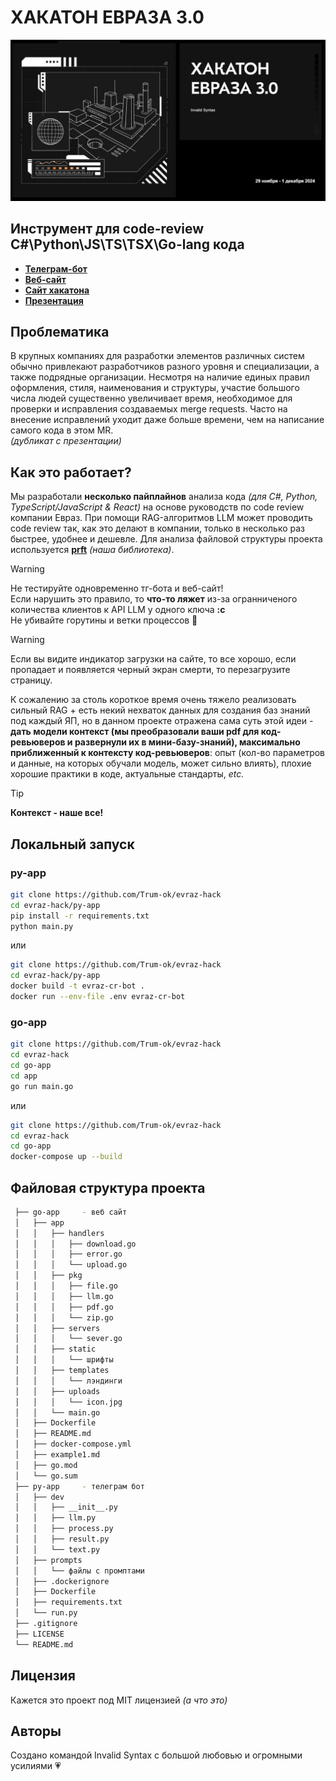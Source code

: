 # ХАКАТОН ЕВРАЗА 3.0
![евраз](/_assets/evraz.jpg)

## Инструмент для code-review C#\Python\JS\TS\TSX\Go-lang кода

- **[Телеграм-бот](https://t.me/EVRAZ_CR_bot)**
- **[Веб-сайт](https://evrasa-dq2203.amvera.io/)**
- **[Сайт хакатона](https://xn--80aaaairqt2ajzt9a.xn--p1ai/)**
- **[Презентация](https://www.figma.com/slides/GzNeGO8u0tvLKLr9V58SVf/%D0%95%D0%B2%D1%80%D0%B0%D0%B7?node-id=1-66&t=eREjkzmXZVj3xbhI-1)**

## Проблематика
В крупных компаниях для разработки элементов различных систем обычно привлекают разработчиков разного уровня и специализации, а также подрядные организации. Несмотря на наличие единых правил оформления, стиля, наименования и структуры, участие большого числа людей существенно увеличивает время, необходимое для проверки и исправления создаваемых merge requests. Часто на внесение исправлений уходит даже больше времени, чем на написание самого кода в этом MR. \
*(дубликат с презентации)*

## Как это работает?
Мы разработали **несколько пайплайнов** анализа кода *(для C#, Python, TypeScript/JavaScript & React)* на основе руководств по code review компании Eвраз. При помощи RAG-алгоритмов LLM может проводить code review так, как это делают в компании, только в несколько раз быстрее, удобнее и дешевле. Для анализа файловой структуры проекта используется **[prft](https://github.com/Trum-ok/project-file-tree)** *(наша библиотека)*.

> [!WARNING]  
> Не тестируйте одновременно тг-бота и веб-сайт! \
> Если нарушить это правило, то **что-то ляжет** из-за огранниченого количества клиентов к API LLM у одного ключа **:c**    
> Не убивайте горутины и ветки процессов 🥺 

> [!WARNING]  
> Если вы видите индикатор загрузки на сайте, то все хорошо, если пропадает и появляется черный экран смерти, то перезагрузите страницу.

К сожалению за столь короткое время очень тяжело реализовать сильный RAG + есть некий нехваток данных для создания баз знаний под каждый ЯП, но в данном проекте отражена сама суть этой идеи - 
**дать модели контекст (мы преобразовали ваши pdf для код-ревьюверов и развернули их в мини-базу-знаний), максимально приближенный к контексту код-ревьюверов**: опыт (кол-во параметров и данные, на которых обучали модель, может сильно влиять), плохие хорошие практики в коде, актуальные стандарты, *etc.*

> [!TIP]
> **Контекст - наше все!**


## Локальный запуск
### py-app
```bash
git clone https://github.com/Trum-ok/evraz-hack
cd evraz-hack/py-app
pip install -r requirements.txt
python main.py 
```
или

```bash
git clone https://github.com/Trum-ok/evraz-hack
cd evraz-hack/py-app
docker build -t evraz-cr-bot .
docker run --env-file .env evraz-cr-bot
```
### go-app
```bash
git clone https://github.com/Trum-ok/evraz-hack
cd evraz-hack
cd go-app
cd app
go run main.go
```
или
```bash
git clone https://github.com/Trum-ok/evraz-hack
cd evraz-hack
cd go-app
docker-compose up --build
```

## Файловая структура проекта
```bash
 ├── go-app     - веб сайт
 │   ├── app
 │   │   ├── handlers
 │   │   │   ├── download.go
 │   │   │   ├── error.go
 │   │   │   └── upload.go
 │   │   ├── pkg
 │   │   │   ├── file.go
 │   │   │   ├── llm.go
 │   │   │   ├── pdf.go
 │   │   │   └── zip.go
 │   │   ├── servers
 │   │   │   └── sever.go
 │   │   ├── static
 │   │   │   └── шрифты
 │   │   ├── templates
 │   │   │   └── лэндинги
 │   │   ├── uploads
 │   │   │   └── icon.jpg
 │   │   └── main.go
 │   ├── Dockerfile
 │   ├── README.md
 │   ├── docker-compose.yml
 │   ├── example1.md
 │   ├── go.mod
 │   └── go.sum
 ├── py-app     - телеграм бот
 │   ├── dev
 │   │   ├── __init__.py
 │   │   ├── llm.py
 │   │   ├── process.py
 │   │   ├── result.py
 │   │   └── text.py
 │   ├── prompts
 │   │   └── файлы с промптами
 │   ├── .dockerignore
 │   ├── Dockerfile
 │   ├── requirements.txt
 │   └── run.py
 ├── .gitignore
 ├── LICENSE
 └── README.md
```

## Лицензия
Кажется это проект под MIT лицензией *(а что это)*

## Авторы
Создано командой Invalid Syntax с большой любовью и огромными усилиями 💗
